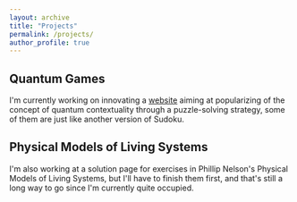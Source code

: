 ```yaml
---
layout: archive
title: "Projects"
permalink: /projects/
author_profile: true
---
```


## Quantum Games

I'm currently working on innovating a [website](https://quantumgamesorg.github.io) aiming at popularizing of the concept of quantum contextuality through a puzzle-solving strategy, some of them are just like another version of Sudoku.

## Physical Models of Living Systems

I'm also working at a solution page for exercises in Phillip Nelson's Physical Models of Living Systems, but I'll have to finish them first, and that's still a long way to go since I'm currently quite occupied.